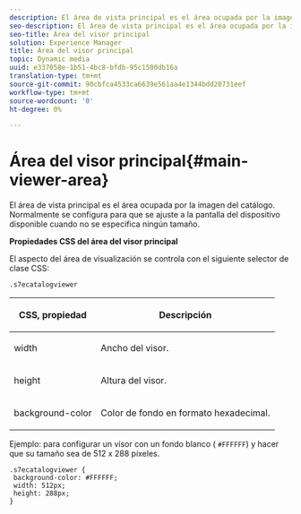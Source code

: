 ```yaml
---
description: El área de vista principal es el área ocupada por la imagen del catálogo. Normalmente se configura para que se ajuste a la pantalla del dispositivo disponible cuando no se especifica ningún tamaño.
seo-description: El área de vista principal es el área ocupada por la imagen del catálogo. Normalmente se configura para que se ajuste a la pantalla del dispositivo disponible cuando no se especifica ningún tamaño.
seo-title: Área del visor principal
solution: Experience Manager
title: Área del visor principal
topic: Dynamic media
uuid: e337058e-1b51-4bc8-bfdb-95c1500db16a
translation-type: tm+mt
source-git-commit: 90cbfca4533ca6639e561aa4e1344bdd20731eef
workflow-type: tm+mt
source-wordcount: '0'
ht-degree: 0%

---
```



# Área del visor principal{#main-viewer-area}

El área de vista principal es el área ocupada por la imagen del catálogo. Normalmente se configura para que se ajuste a la pantalla del dispositivo disponible cuando no se especifica ningún tamaño.

<!--<a id="section_061E550C1C1D4DB2BD663A898895B38C"></a>-->

**Propiedades CSS del área del visor principal**

El aspecto del área de visualización se controla con el siguiente selector de clase CSS:

```
.s7ecatalogviewer
```

<table id="table_94EE3F5BBE4547C0B4943471CEE7EDE4"> 
 <thead> 
  <tr> 
   <th colname="col1" class="entry"> <p> CSS, propiedad </p> </th> 
   <th colname="col2" class="entry"> <p>Descripción </p> </th> 
  </tr> 
 </thead>
 <tbody> 
  <tr> 
   <td colname="col1"> <p> <span class="codeph"> width </span> </p> </td> 
   <td colname="col2"> <p>Ancho del visor. </p> </td> 
  </tr> 
  <tr> 
   <td colname="col1"> <p> <span class="codeph"> height </span> </p> </td> 
   <td colname="col2"> <p>Altura del visor. </p> </td> 
  </tr> 
  <tr> 
   <td colname="col1"> <p> <span class="codeph"> background-color  </span> </p> </td> 
   <td colname="col2"> <p> Color de fondo en formato hexadecimal. </p> </td> 
  </tr> 
 </tbody> 
</table>

Ejemplo: para configurar un visor con un fondo blanco ( `#FFFFFF`) y hacer que su tamaño sea de 512 x 288 píxeles.

```
.s7ecatalogviewer { 
 background-color: #FFFFFF; 
 width: 512px; 
 height: 288px;  
}
```

